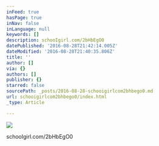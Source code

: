 ```yaml
---
inFeed: true
hasPage: true
inNav: false
inLanguage: null
keywords: []
description: schooIgirl.com/2bHbEgO0
datePublished: '2016-08-28T21:42:14.005Z'
dateModified: '2016-08-28T21:40:35.806Z'
title: ''
author: []
via: {}
authors: []
publisher: {}
starred: false
sourcePath: _posts/2016-08-28-schooigirlcom2bhbego0.md
url: schooigirlcom2bhbego0/index.html
_type: Article

---
```

![](https://the-grid-user-content.s3-us-west-2.amazonaws.com/502f9ac6-4d88-42f6-a7fa-51dea6ed4ef1.jpg)

schooIgirl.com/2bHbEgO0